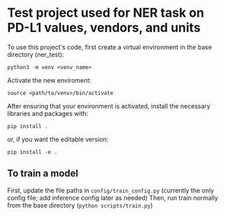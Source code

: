 # Test project used for NER task on PD-L1 values, vendors, and units

To use this project's code, first create a virtual environment in the base directory (ner_test):

```python3 -m venv <venv_name>```

Activate the new enviroment: 

```source <path/to/venv>/bin/activate```

After ensuring that your environment is activated, install the necessary libraries and packages with: 

```pip install .``` 

or, if you want the editable version:

```pip install -e .```

## To train a model

First, update the file paths in `config/train_config.py` 
(currently the only config file; add inference config later as needed)
Then, run train normally from the base directory (`python scripts/train.py`)